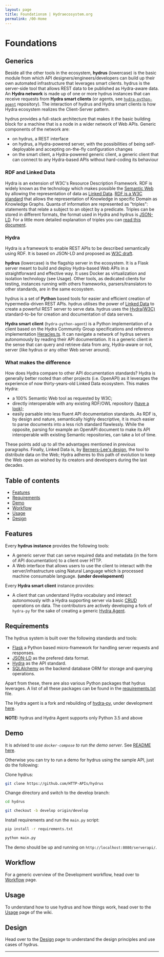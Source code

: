 ```yaml
---
layout: page
title: Foundationsm | Hydraecosystem.org
permalink: /00-Home
---
```


# Foundations

## Generics
Beside all the other tools in the ecosystem, **hydrus** (lowercase) is the basic module from which API designers/engineers/developers can build up their own automated infrastructure that leverages smart clients. hydrus is the server-side tool that allows REST data to be published as Hydra-aware data. An **Hydra network** is made up of one or more hydrus instances that can receive requests from **Hydra smart clients** (or agents, see [`hydra-python-agent`](https://github.com/HTTP-APIs/hydra-python-agent) repository). The interaction of hydrus and Hydra smart clients is how Hydra ecosystem realizes the Client-Server pattern.

hydrus provides a full-stack architecture that makes it the basic building block for a machine that is a node in a wider network of Web APIs. Generic components of the network are:
* on hydrus, a REST interface
* on hydrus, a Hydra-powered server, with the possibilities of being self-deployable and accepting on-the-fly configuration changes
* on the smart client, a Hydra-powered generic client, a generic client that can connect to any Hydra-based APIs without hard-coding its behaviour

### RDF and Linked Data
Hydra is an extension of W3C's Resource Description Framework. RDF is widely known as the technology which makes possible the [Semantic Web](https://en.wikipedia.org/wiki/Semantic_Web) by allowing the representation of data as [Linked Data](https://en.wikipedia.org/wiki/Linked_data).
[RDF is a W3C standard](https://www.w3.org/RDF/) that allows the representation of Knowledge in specific Domain as Knowledge Graphs. Quanta of information are represented as "triples": statements that relate a subject to an object by a predicate. Triples can be stored in different formats, the format used in Hydra and hydrus is [JSON-LD](https://json-ld.org/).
For a little more detailed explanation of triples you can [read this document](http://www.hydra-cg.com/spec/latest/linked-data-fragments/#interfaces-to-linked-data).

### Hydra
Hydra is a framework to enable REST APIs to be described semantically using RDF. It is based on JSON-LD and proposed as [W3C draft](https://www.hydra-cg.com/spec/latest/core/).


**hydrus** (lowercase) is the flagship server in the ecosystem. It is a Flask server meant to build and deploy Hydra-based Web APIs in a straightforward and effective way. It uses Docker as virtualization and isolation technology (see Usage). Other tools, as dedicated clients for testing, instances running with others frameworks, parsers/translators to other standards, are in the same ecosystem.

hydrus is a set of **Python** based tools for easier and efficient creation of hypermedia-driven REST APIs. hydrus utilises the power of [Linked Data](https://en.wikipedia.org/wiki/Linked_data) to create a powerful REST server to serve data.
hydrus uses the [Hydra(W3C)](http://www.hydra-cg.com/) standard-to-be for creation and documentation of data servers.


**Hydra smart client** (`hydra-python-agent`) is a Python implementation of a client based on the Hydra Community Group specifications and reference implementation [Heracles.ts](https://github.com/HydraCG/Heracles.ts). It can navigate a network of hydrus servers autonomously by reading their API documentation. It is a generic client in the sense that can query and retrieve data from any, Hydra-aware or not, server (like hydrus or any other Web server around).

### What makes the difference

How does Hydra compare to other API documentation standards? Hydra is generally better rooted than other projects (i.e. OpenAPI) as it leverages the experience of now thirty-years-old Linked Data ecosystem. This makes Hydra:
* a 100% Semantic Web tool as requested by W3C; 
* directly interoperable with any existing RDF/OWL repository ([have a look](https://en.wikipedia.org/wiki/Linked_data#Linking_Open_Data_community_project));
* easily parsable into less fluent API documentation standards. As RDF is, by design and nature, semantically highly descriptive, it is much easier to parse documents into a less rich standard flawlessly. While the opposite, parsing for example an OpenAPI document to make its API interoperable with existing Semantic repositories, can take a lot of time.

These points add up to all the advantages mentioned in previous paragraphs. Finally, Linked Data is, by [Berners-Lee's design](https://www.w3.org/wiki/LinkedData), the tool to distribute data on the Web; Hydra adheres to this path of evolution to keep the Web open as wished by its creators and developers during the last decades. 

Table of contents
-------------
* [Features](#features)
* [Requirements](#req)
* [Demo](#demo)
* [Workflow](#workflow)
* [Usage](#usage)
* [Design](#design)

<a name="features"></a>
Features
-------------
Every **hydrus instance** provides the following tools:
- A generic server that can serve required data and metadata (in the form of API documentation) to a client over HTTP.
- A Web interface that allows users to use the client to interact with the server/infrastructure using Natural Language which is processed machine consumable language. **(under developement)**

Every **Hydra smart client** instance provides:
- A client that can understand Hydra vocabulary and interact autonomously with a Hydra supporting server via basic [CRUD](https://en.wikipedia.org/wiki/Create,_read,_update_and_delete) operations on data. The contributors are actively developing a fork of `hydra-py` for the sake of creating a generic [Hydra Agent](https://github.com/HTTP-APIs/hydra-python-agent). 

<a name="req"></a>
Requirements
-------------
The hydrus system is built over the following standards and tools:
- [Flask](http://flask.pocoo.org/) a Python based micro-framework for handling server requests and responses.
- [JSON-LD](http://json-ld.org/spec/latest/json-ld/) as the prefered data format.
- [Hydra](http://www.hydra-cg.com/) as the API standard.
- [SQLAlchemy](http://www.sqlalchemy.org/) as the backend database ORM for storage and querying operations.

Apart from these, there are also various Python packages that hydrus leverages. A list of all these packages can be found in the [requirements.txt](https://github.com/HTTP-APIs/hydrus/blob/master/requirements.txt) file.

The Hydra agent is a fork and rebuilding of [hydra-py](https://github.com/pchampin/hydra-py), under development [here](https://github.com/HTTP-APIs/hydra-python-agent).

**NOTE:** hydrus and Hydra Agent supports only Python 3.5 and above

<a name="demo"></a>
Demo
-------------
It is advised to *use `docker-compose` to run the demo server*. See [README here](https://github.com/HTTP-APIs/hydrus/blob/master/README.md#start-up-the-demo).

Otherwise you can try to run a demo for hydrus using the sample API, just do the following:

Clone hydrus:
```bash
git clone https://github.com/HTTP-APIs/hydrus
```
Change directory and switch to the develop branch:
```bash
cd hydrus

git checkout -b develop origin/develop
```

Install requirements and run the `main.py` script:
```bash
pip install -r requirements.txt

python main.py
```

The demo should be up and running on `http://localhost:8080/serverapi/`.

<a name="workflow"></a>
Workflow
-------------
For a generic overview of the Development workflow, head over to [Workflow](/Workflow) page.

<a name="usage"></a>
Usage
-------------
To understand how to use hydrus and how things work, head over to the [Usage](/01-Usage) page of the wiki.

<a name="design"></a>
Design
-------------
Head over to the [Design](/Design) page to understand the design principles and use cases of hydrus.

---



